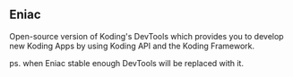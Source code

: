Eniac
-----

Open-source version of Koding's DevTools which provides you to develop new Koding Apps by using Koding API and the Koding Framework.

ps. when Eniac stable enough DevTools will be replaced with it.